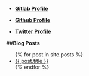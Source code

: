 * [**Gitlab Profile**](https://gitlab.com/alptunga)

* [**Github Profile**](https://github.com/alptunga/)

* [**Twitter Profile**](https://twitter.com/arcanuslink)




##**Blog Posts**

<ul>
  {% for post in site.posts %}
    <li>
      <a href="{{ post.url }}">{{ post.title }}</a>
    </li>
  {% endfor %}
</ul>
